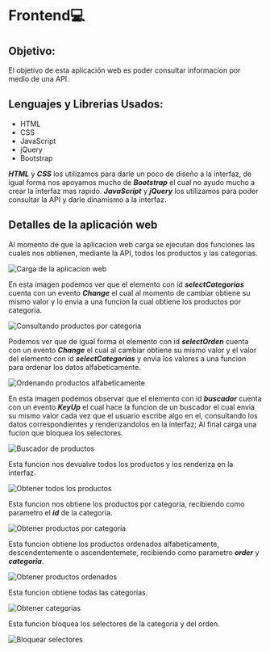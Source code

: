 # Frontend💻

## Objetivo:

El objetivo de esta aplicación web es poder consultar informacion por medio de una API.

## Lenguajes y Librerias Usados:

- HTML
- CSS
- JavaScript
- jQuery
- Bootstrap

***HTML*** y ***CSS*** los utilizamos para darle un poco de diseño a la interfaz, de igual forma nos apoyamos mucho de ***Bootstrap*** el cual no ayudo mucho a crear la interfaz mas rapido. ***JavaScript*** y ***jQuery*** los utilizamos para poder consultar la API y darle dinamismo a la interfaz.

## Detalles de la aplicación web

Al momento de que la aplicacion web carga se ejecutan dos funciones las cuales nos obtienen, mediante la API, todos los productos y las categorias.

![Carga de la aplicacion web](https://i.ibb.co/BLsrzLG/Front-1.png)

En esta imagen podemos ver que el elemento con id ***selectCategorias*** cuenta con un evento ***Change*** el cual al momento de cambiar obtiene su mismo valor y lo envia a una funcion la cual obtiene los productos por categoria.

![Consultando productos por categoria](https://i.ibb.co/gj8XFH6/Front-2.png)

Podemos ver que de igual forma el elemento con id ***selectOrden*** cuenta con un evento ***Change*** el cual al cambiar obtiene su mismo valor y el valor del elemento con id ***selectCategorias*** y envia los valores a una funcion para ordenar los datos alfabeticamente.

![Ordenando productos alfabeticamente](https://i.ibb.co/y0qnsyf/Front-3.png)

En esta imagen podemos observar que el elemento con id ***buscador*** cuenta con un evento ***KeyUp*** el cual hace la funcion de un buscador el cual envia su mismo valor cada vez que el usuario escribe algo en el, consultando los datos correspondientes y renderizandolos en la interfaz; Al final carga una fucion que bloquea los selectores.

![Buscador de productos](https://i.ibb.co/XY94kVx/Front-4.png)

Esta funcion nos devualve todos los productos y los renderiza en la interfaz.

![Obtener todos los productos](https://i.ibb.co/NLkTJV1/Front-5.png)

Esta funcion nos obtiene los productos por categoria, recibiendo como parametro el ***id*** de la categoria.

![Obtener productos por categoria](https://i.ibb.co/5r47Tm1/Front-6.png)

Esta funcion obtiene los productos ordenados alfabeticamente, descendentemente o ascendentemete, recibiendo como parametro ***order*** y ***categoria***.

![Obtener productos ordenados](https://i.ibb.co/ZBSVtbY/Front-7.png)

Esta funcion obtiene todas las categorias.

![Obtener categorias](https://i.ibb.co/QmTphSf/Front-8.png)

Esta funcion bloquea los selectores de la categoria y del orden.

![Bloquear selectores](https://i.ibb.co/VVvJ3cr/Front-9.png)
